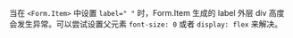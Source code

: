 当在 `<Form.Item>` 中设置 `label=" "` 时，Form.Item 生成的 label 外层 div 高度会发生异常。可以尝试设置父元素 `font-size: 0` 或者 `display: flex` 来解决。

